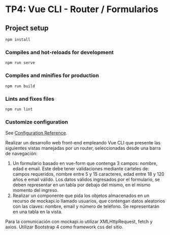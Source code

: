 # TP4: Vue CLI - Router / Formularios

## Project setup
```
npm install
```

### Compiles and hot-reloads for development
```
npm run serve
```

### Compiles and minifies for production
```
npm run build
```

### Lints and fixes files
```
npm run lint
```

### Customize configuration
See [Configuration Reference](https://cli.vuejs.org/config/).

Realizar un desarrollo web front-end empleando Vue CLI que presente las siguientes vistas manejadas por un router, seleccionadas desde una barra de navegación:
1) Un formulario basado en vue-form que contenga 3 campos: nombre, edad e email. Este debe tener validaciones mediante carteles de: campos requeridos, nombre entre 5 y 15 caracteres, edad entre 18 y 120 años e email válido. Los datos válidos ingresados por el formulario, se deben representar en un tabla por debajo del mismo, en el mismo momento del ingreso.
2) Realizar un componente que pida los objetos almacenados en un recurso de mockapi.io llamado usuarios, que contengan datos aleatorios con las claves: nombre, email y número de teléfono. Se representarán en una tabla en la vista.

Para la comunicación con mockapi.io utilizar XMLHttpRequest, fetch y axios. Utilizar Bootstrap 4 como framework css del sitio.

